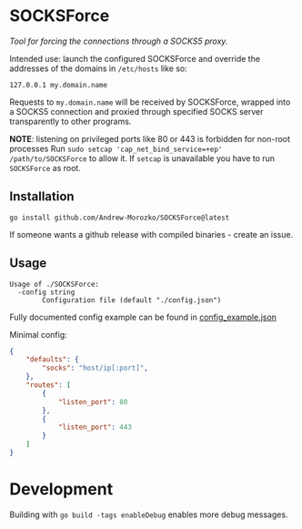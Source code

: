 # SOCKSForce
*Tool for forcing the connections through a SOCKS5 proxy.*

Intended use: launch the configured SOCKSForce and override the addresses
of the domains in `/etc/hosts` like so:
```
127.0.0.1 my.domain.name
```

Requests to `my.domain.name` will be received by SOCKSForce, wrapped into a SOCKS5
connection and proxied through specified SOCKS server transparently to other programs.

**NOTE**: listening on privileged ports like 80 or 443 is forbidden for non-root processes
Run `sudo setcap 'cap_net_bind_service=+ep' /path/to/SOCKSForce` to allow it.
If `setcap` is unavailable you have to run `SOCKSForce` as root.

## Installation

`go install github.com/Andrew-Morozko/SOCKSForce@latest`

If someone wants a github release with compiled binaries - create an issue.

## Usage
```
Usage of ./SOCKSForce:
  -config string
        Configuration file (default "./config.json")
```

Fully documented config example can be found in [config_example.json](https://github.com/Andrew-Morozko/SOCKSForce/blob/main/config_example.json)

Minimal config:
```json
{
    "defaults": {
        "socks": "host/ip[:port]",
    },
    "routes": [
        {
            "listen_port": 80
        },
        {
            "listen_port": 443
        }
    ]
}
```

# Development

Building with `go build -tags enableDebug` enables more debug messages.